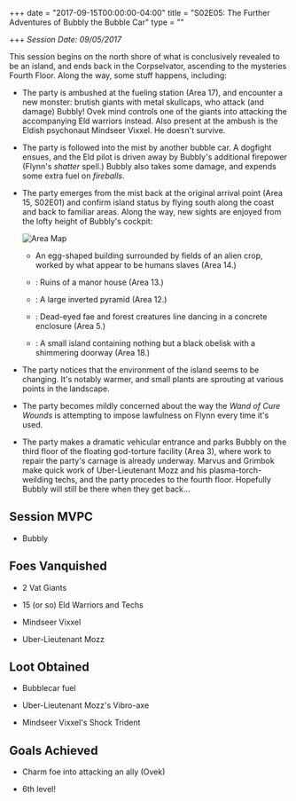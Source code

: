 +++
date = "2017-09-15T00:00:00-04:00"
title = "S02E05: The Further Adventures of Bubbly the Bubble Car"
type = ""

+++
*Session Date: 09/05/2017*

This session begins on the north shore of what is conclusively revealed to be an island, and ends back in the Corpselvator, ascending to the mysteries Fourth Floor. Along the way, some stuff happens, including:

<!--more-->

* The party is ambushed at the fueling station (Area 17), and encounter a new monster: brutish giants with metal skullcaps, who attack (and damage) Bubbly! Ovek mind controls one of the giants into attacking the accompanying Eld warriors instead. Also present at the ambush is the Eldish psychonaut Mindseer Vixxel. He doesn't survive.

* The party is followed into the mist by another bubble car. A dogfight ensues, and the Eld pilot is driven away by Bubbly's additional firepower (Flynn's *shatter* spell.) Bubbly also takes some damage, and expends some extra fuel on *fireballs*.

* The party emerges from the mist back at the original arrival point (Area 15, S02E01) and confirm island status by flying south along the coast and back to familiar areas. Along the way, new sights are enjoyed from the lofty height of Bubbly's cockpit:

    ![Area Map](/uploads/session-5-area-map.png)

    * An egg-shaped building surrounded by fields of an alien crop, worked by what appear to be humans slaves (Area 14.)

    * : Ruins of a manor house (Area 13.)

    * : A large inverted pyramid (Area 12.)

    * : Dead-eyed fae and forest creatures line dancing in a concrete enclosure (Area 5.)

    * : A small island containing nothing but a black obelisk with a shimmering doorway (Area 18.)
       
* The party notices that the environment of the island seems to be changing. It's notably warmer, and small plants are sprouting at various points in the landscape.

* The party becomes mildly concerned about the way the *Wand of Cure Wounds* is attempting to impose lawfulness on Flynn every time it's used.

* The party makes a dramatic vehicular entrance and parks Bubbly on the third floor of the floating god-torture facility (Area 3), where work to repair the party's carnage is already underway. Marvus and Grimbok make quick work of Uber-Lieutenant Mozz and his plasma-torch-weilding techs, and the party procedes to the fourth floor. Hopefully Bubbly will still be there when they get back...

## Session MVPC

* Bubbly

## Foes Vanquished

* 2 Vat Giants

* 15 (or so) Eld Warriors and Techs

* Mindseer Vixxel

* Uber-Lieutenant Mozz

## Loot Obtained

* Bubblecar fuel

* Uber-Lieutenant Mozz's Vibro-axe

* Mindseer Vixxel's Shock Trident

## Goals Achieved

* Charm foe into attacking an ally (Ovek)

* 6th level!